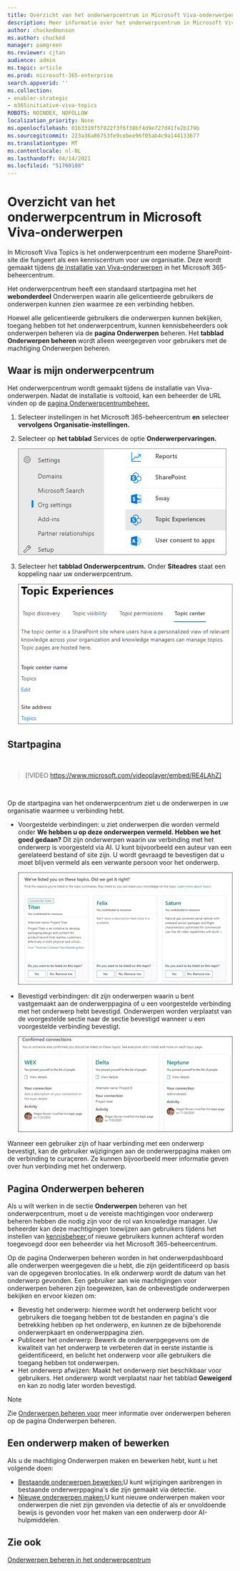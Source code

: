```yaml
---
title: Overzicht van het onderwerpcentrum in Microsoft Viva-onderwerpen
description: Meer informatie over het onderwerpcentrum in Microsoft Viva-onderwerpen.
author: chuckedmonson
ms.author: chucked
manager: pamgreen
ms.reviewer: cjtan
audience: admin
ms.topic: article
ms.prod: microsoft-365-enterprise
search.appverid: ''
ms.collection:
- enabler-strategic
- m365initiative-viva-topics
ROBOTS: NOINDEX, NOFOLLOW
localization_priority: None
ms.openlocfilehash: 01b3310f5f822f3f6f38bf4d9e727d41fe2b179b
ms.sourcegitcommit: 223a36a86753fe9cebee96f05ab4c9a144133677
ms.translationtype: MT
ms.contentlocale: nl-NL
ms.lasthandoff: 04/14/2021
ms.locfileid: "51760108"
---
```

# <a name="topic-center-overview-in-microsoft-viva-topics"></a>Overzicht van het onderwerpcentrum in Microsoft Viva-onderwerpen


In Microsoft Viva Topics is het onderwerpcentrum een moderne SharePoint-site die fungeert als een kenniscentrum voor uw organisatie. Deze wordt gemaakt tijdens [de installatie van Viva-onderwerpen](set-up-topic-experiences.md) in het Microsoft 365-beheercentrum.

Het onderwerpcentrum heeft een standaard startpagina met het **webonderdeel** Onderwerpen waarin alle gelicentieerde gebruikers de onderwerpen kunnen zien waarmee ze een verbinding hebben. 

Hoewel alle gelicentieerde gebruikers die onderwerpen kunnen bekijken, toegang hebben tot het onderwerpcentrum, kunnen kennisbeheerders ook onderwerpen beheren via de **pagina Onderwerpen** beheren. Het **tabblad Onderwerpen beheren** wordt alleen weergegeven voor gebruikers met de machtiging Onderwerpen beheren. 

## <a name="where-is-my-topic-center"></a>Waar is mijn onderwerpcentrum

Het onderwerpcentrum wordt gemaakt tijdens de installatie van Viva-onderwerpen. Nadat de installatie is voltooid, kan een beheerder de URL vinden op de [pagina Onderwerpcentrumbeheer.](./topic-experiences-administration.md#to-access-topics-management-settings)


1. Selecteer instellingen in het Microsoft 365-beheercentrum **en** selecteer **vervolgens Organisatie-instellingen.**
2. Selecteer op **het tabblad** Services de optie **Onderwerpervaringen.**

    ![Personen verbinden met kennis](../media/admin-org-knowledge-options-completed.png) </br>

3. Selecteer het **tabblad Onderwerpcentrum.** Onder **Siteadres** staat een koppeling naar uw onderwerpcentrum.

    ![knowledge-network-settings](../media/knowledge-network-settings-topic-center.png) </br>



## <a name="home-page"></a>Startpagina

</br>

> [!VIDEO https://www.microsoft.com/videoplayer/embed/RE4LAhZ]  

</br>


Op de startpagina van het onderwerpcentrum ziet u de onderwerpen in uw organisatie waarmee u verbinding hebt.

- Voorgestelde verbindingen: u ziet onderwerpen die worden vermeld onder **We hebben u op deze onderwerpen vermeld. Hebben we het goed gedaan?** Dit zijn onderwerpen waarin uw verbinding met het onderwerp is voorgesteld via AI. U kunt bijvoorbeeld een auteur van een gerelateerd bestand of site zijn. U wordt gevraagd te bevestigen dat u moet blijven vermeld als een verwante persoon voor het onderwerp.

   ![Voorgestelde verbindingen](../media/knowledge-management/my-topics.png) </br>
 
- Bevestigd verbindingen: dit zijn onderwerpen waarin u bent vastgemaakt aan de onderwerppagina of u een voorgestelde verbinding met het onderwerp hebt bevestigd. Onderwerpen worden verplaatst van de voorgestelde sectie naar de sectie bevestigd wanneer u een voorgestelde verbinding bevestigt.
 
   ![Bevestigd onderwerpen](../media/knowledge-management/my-topics-confirmed.png) </br>

Wanneer een gebruiker zijn of haar verbinding met een onderwerp bevestigt, kan de gebruiker wijzigingen aan de onderwerppagina maken om de verbinding te curaçeren. Ze kunnen bijvoorbeeld meer informatie geven over hun verbinding met het onderwerp.


## <a name="manage-topics-page"></a>Pagina Onderwerpen beheren

Als u wilt werken in de sectie **Onderwerpen** beheren van het onderwerpcentrum, moet u de vereiste machtigingen voor onderwerp beheren hebben die nodig zijn voor de rol van knowledge manager. Uw beheerder kan deze machtigingen toewijzen aan gebruikers tijdens [](topic-experiences-knowledge-rules.md) het instellen van [kennisbeheer,](set-up-topic-experiences.md)of nieuwe gebruikers kunnen achteraf worden toegevoegd door een beheerder via het Microsoft 365-beheercentrum.

Op de pagina Onderwerpen beheren worden in het onderwerpdashboard alle onderwerpen weergegeven die u hebt, die zijn geïdentificeerd op basis van de opgegeven bronlocaties. In elk onderwerp wordt de datum van het onderwerp gevonden. Een gebruiker aan wie machtigingen voor onderwerpen beheren zijn toegewezen, kan de onbevestigde onderwerpen bekijken en ervoor kiezen om:
- Bevestig het onderwerp: hiermee wordt het onderwerp belicht voor gebruikers die toegang hebben tot de bestanden en pagina's die betrekking hebben op het onderwerp, en kunnen ze de bijbehorende onderwerpkaart en onderwerppagina zien.
- Publiceer het onderwerp: Bewerk de onderwerpgegevens om de kwaliteit van het onderwerp te verbeteren dat in eerste instantie is geïdentificeerd, en belicht het onderwerp voor alle gebruikers die toegang hebben tot onderwerpen. 
- Het onderwerp afwijzen: Maakt het onderwerp niet beschikbaar voor gebruikers. Het onderwerp wordt verplaatst naar het tabblad **Geweigerd** en kan zo nodig later worden bevestigd. 

> [!Note] 
> Zie [Onderwerpen beheren voor](manage-topics.md) meer informatie over onderwerpen beheren op de pagina Onderwerpen beheren.

## <a name="create-or-edit-a-topic"></a>Een onderwerp maken of bewerken

Als u de machtiging Onderwerpen maken en bewerken hebt, kunt u het volgende doen:

- [Bestaande onderwerpen bewerken:](edit-a-topic.md)U kunt wijzigingen aanbrengen in bestaande onderwerppagina's die zijn gemaakt via detectie.
- [Nieuwe onderwerpen maken:](create-a-topic.md)U kunt nieuwe onderwerpen maken voor onderwerpen die niet zijn gevonden via detectie of als er onvoldoende bewijs is gevonden voor het maken van een onderwerp door AI-hulpmiddelen.


## <a name="see-also"></a>Zie ook

[Onderwerpen beheren in het onderwerpcentrum](manage-topics.md)

